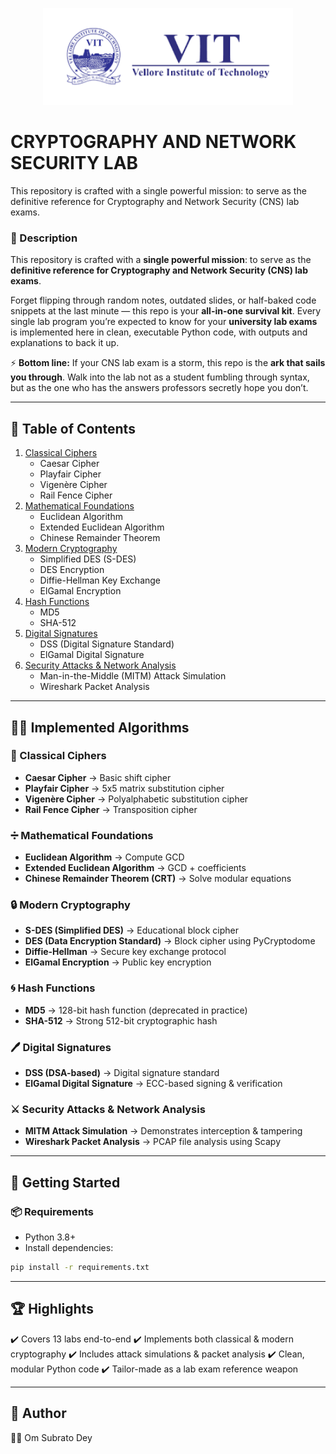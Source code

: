 <p align="center">
  <img src="VIT.png" width="400"/>
</p>

# CRYPTOGRAPHY AND NETWORK SECURITY LAB
 This repository is crafted with a single powerful mission: to serve as the definitive reference for Cryptography and Network Security (CNS) lab exams. 

### 📌 Description  
This repository is crafted with a **single powerful mission**: to serve as the **definitive reference for Cryptography and Network Security (CNS) lab exams**.  

Forget flipping through random notes, outdated slides, or half-baked code snippets at the last minute — this repo is your **all-in-one survival kit**. Every single lab program you’re expected to know for your **university lab exams** is implemented here in clean, executable Python code, with outputs and explanations to back it up.  

⚡ **Bottom line:** If your CNS lab exam is a storm, this repo is the **ark that sails you through**. Walk into the lab not as a student fumbling through syntax, but as the one who has the answers professors secretly hope you don’t.  

---

## 📖 Table of Contents
1. [Classical Ciphers](#-classical-ciphers)  
   - Caesar Cipher  
   - Playfair Cipher  
   - Vigenère Cipher  
   - Rail Fence Cipher  
2. [Mathematical Foundations](#-mathematical-foundations)  
   - Euclidean Algorithm  
   - Extended Euclidean Algorithm  
   - Chinese Remainder Theorem  
3. [Modern Cryptography](#-modern-cryptography)  
   - Simplified DES (S-DES)  
   - DES Encryption  
   - Diffie-Hellman Key Exchange  
   - ElGamal Encryption  
4. [Hash Functions](#-hash-functions)  
   - MD5  
   - SHA-512  
5. [Digital Signatures](#-digital-signatures)  
   - DSS (Digital Signature Standard)  
   - ElGamal Digital Signature  
6. [Security Attacks & Network Analysis](#-security-attacks--network-analysis)  
   - Man-in-the-Middle (MITM) Attack Simulation  
   - Wireshark Packet Analysis  

---

## 🧑‍💻 Implemented Algorithms  

### 🔡 Classical Ciphers  
- **Caesar Cipher** → Basic shift cipher  
- **Playfair Cipher** → 5x5 matrix substitution cipher  
- **Vigenère Cipher** → Polyalphabetic substitution cipher  
- **Rail Fence Cipher** → Transposition cipher  

### ➗ Mathematical Foundations  
- **Euclidean Algorithm** → Compute GCD  
- **Extended Euclidean Algorithm** → GCD + coefficients  
- **Chinese Remainder Theorem (CRT)** → Solve modular equations  

### 🔒 Modern Cryptography  
- **S-DES (Simplified DES)** → Educational block cipher  
- **DES (Data Encryption Standard)** → Block cipher using PyCryptodome  
- **Diffie-Hellman** → Secure key exchange protocol  
- **ElGamal Encryption** → Public key encryption  

### 🌀 Hash Functions  
- **MD5** → 128-bit hash function (deprecated in practice)  
- **SHA-512** → Strong 512-bit cryptographic hash  

### 🖊 Digital Signatures  
- **DSS (DSA-based)** → Digital signature standard  
- **ElGamal Digital Signature** → ECC-based signing & verification  

### ⚔️ Security Attacks & Network Analysis  
- **MITM Attack Simulation** → Demonstrates interception & tampering  
- **Wireshark Packet Analysis** → PCAP file analysis using Scapy  

---

## 🚀 Getting Started  

### 📦 Requirements  
- Python 3.8+  
- Install dependencies:  
```bash
pip install -r requirements.txt
```
---

## 🏆 Highlights

✔️ Covers 13 labs end-to-end ✔️ Implements both classical & modern cryptography ✔️ Includes attack simulations & packet analysis ✔️ Clean, modular Python code ✔️ Tailor-made as a lab exam reference weapon

---

## 🌟 Author
👨‍💻 Om Subrato Dey
